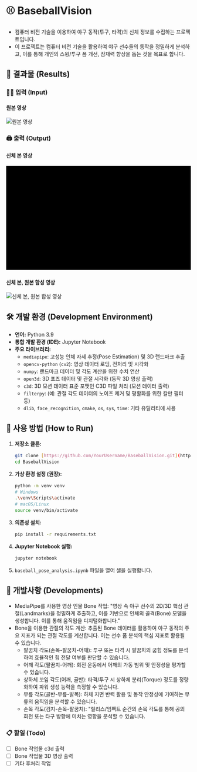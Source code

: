 # ⚾️ BaseballVision
- 컴퓨터 비전 기술을 이용하여 야구 동작(투구, 타격)의 신체 정보를 수집하는 프로젝트입니다.
- 이 프로젝트는 컴퓨터 비전 기술을 활용하여 야구 선수들의 동작을 정밀하게 분석하고, 이를 통해 개인의 스윙/투구 폼 개선, 잠재력 향상을 돕는 것을 목표로 합니다.

## 🎉 결과물 (Results)
### ✍🏻 입력 (Input)
#### 원본 영상
![원본 영상](readme_image/이지헌.gif)

### 🖨️ 출력 (Output)
#### 신체 본 영상
![신체 본 영상](readme_image/이지헌_bone_output.gif)
#### 신체 본, 원본 함성 영상
![신체 본, 원본 합성 영상](readme_image/이지헌_combined_output.gif)

## 🛠️ 개발 환경 (Development Environment)

- **언어:** Python 3.9
- **통합 개발 환경 (IDE):** Jupyter Notebook
- **주요 라이브러리:**
    - `mediapipe`: 고성능 인체 자세 추정(Pose Estimation) 및 3D 랜드마크 추출
    - `opencv-python` (`cv2`): 영상 데이터 로딩, 전처리 및 시각화
    - `numpy`: 랜드마크 데이터 및 각도 계산을 위한 수치 연산
    - `open3d`: 3D 포즈 데이터 및 관절 시각화 (동작 3D 영상 출력)
    - `c3d`: 3D 모션 데이터 표준 포맷인 C3D 파일 처리 (모션 데이터 출력)
    - `filterpy`: (예: 관절 각도 데이터의 노이즈 제거 및 평활화를 위한 칼만 필터 등)
    - `dlib`, `face_recognition`, `cmake`, `os`, `sys`, `time`: 기타 유틸리티에 사용

## 🚀 사용 방법 (How to Run)

1.  **저장소 클론:**
    ```bash
    git clone [https://github.com/YourUsername/BaseballVision.git](https://github.com/Easy-H/BaseballVision.git)
    cd BaseballVision
    ```
2.  **가상 환경 설정 (권장):**
    ```bash
    python -m venv venv
    # Windows
    .\venv\Scripts\activate
    # macOS/Linux
    source venv/bin/activate
    ```
3.  **의존성 설치:**
    ```bash
    pip install -r requirements.txt
    ```
4.  **Jupyter Notebook 실행:**
    ```bash
    jupyter notebook
    ```
5.  `baseball_pose_analysis.ipynb` 파일을 열어 셀을 실행합니다.

## 🔧 개발사항 (Developments)
- MediaPipe를 사용한 영상 인물 Bone 작업: "영상 속 야구 선수의 2D/3D 핵심 관절(Landmarks)을 정밀하게 추출하고, 이를 기반으로 인체의 골격(Bone) 모델을 생성합니다. 이를 통해 움직임을 디지털화합니다."
- Bone을 이용한 관절의 각도 계산: 추출된 Bone 데이터를 활용하여 야구 동작의 주요 지표가 되는 관절 각도를 계산합니다. 이는 선수 폼 분석의 핵심 지표로 활용될 수 있습니다.
    - 팔꿈치 각도(손목-팔꿈치-어깨): 투구 또는 타격 시 팔꿈치의 굽힘 정도를 분석하여 효율적인 힘 전달 여부를 판단할 수 있습니다.
    - 어깨 각도(팔꿈치-어깨): 회전 운동에서 어깨의 가동 범위 및 안정성을 평가할 수 있습니다.
    - 상하체 꼬임 각도(어깨, 골반): 타격/투구 시 상하체 분리(Torque) 정도를 정량화하여 파워 생성 능력을 측정할 수 있습니다.
    - 무릎 각도(골반-무릎-발목): 하체 지면 반력 활용 및 동작 안정성에 기여하는 무릎의 움직임을 분석할 수 있습니다.
    - 손목 각도(검지-손목-팔꿈치): "릴리스/임팩트 순간의 손목 각도를 통해 공의 회전 또는 타구 방향에 미치는 영향을 분석할 수 있습니다.

### 📋 할일 (Todo)
- [ ] Bone 작업물 c3d 출력
- [ ] Bone 작업물 3D 영상 출력
- [ ] 기타 후처리 작업